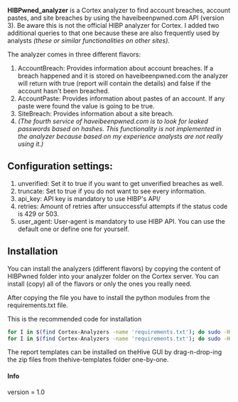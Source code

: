 **HIBPwned_analyzer** is a Cortex analyzer to find account breaches, account pastes, and site breaches by using the haveibeenpwned.com API (version 3).
Be aware this is not the official HIBP analyzer for Cortex. I added two additional queries to that one because these are also frequently used by analysts *(these or similar functionalities on other sites).*

The analyzer comes in three different flavors:
1. AccountBreach: Provides information about account breaches. If a breach happened and it is stored on haveibeenpwned.com the analyzer will return with true (report will contain the details) and false if the account hasn't been breached.
1. AccountPaste: Provides information about pastes of an account. If any paste were found the value is going to be true.
1. SiteBreach: Provides information about a site breach.
1. *(The fourth service of haveibeenpwned.com is to look for leaked passwords based on hashes. This functionality is not implemented in the analyzer because based on my experience analysts are not really using it.)*


## Configuration settings:
1. unverified: Set it to true if you want to get unverified breaches as well.
1. truncate: Set to true if you do not want to see every information.
1. api_key: API key is mandatory to use HIBP's API/
1. retries: Amount of retries after unsuccessful attempts if the status code is 429 or 503.
1. user_agent: User-agent is mandatory to use HIBP API. You can use the default one or define one for yourself.


## Installation
You can install the analyzers (different flavors) by copying the content of HIBPwned folder into your analyzer folder on the Cortex server. You can install (copy) all of the flavors or only the ones you really need.

After copying the file you have to install the python modules from the requirements.txt file.

This is the recommended code for installation

```bash
for I in $(find Cortex-Analyzers -name 'requirements.txt'); do sudo -H pip2 install -r $I; done && \
for I in $(find Cortex-Analyzers -name 'requirements.txt'); do sudo -H pip3 install -r $I || true; done
```

The report templates can be installed on theHive GUI by drag-n-drop-ing the zip files from thehive-templates folder one-by-one.

#### Info
version = 1.0
